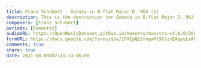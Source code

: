 ```yaml
---
title: Franz Schubert - Sonata in B-flat Major D. 963 (1)
description: This is the description for Sonata in B-flat Major D. 963 by Franz Schubert
composers: [Franz Schubert]
periods: [Romantic]
audioURL: https://OpenMusicDataset.github.io/Maestro/maestro-v3.0.0/2009/MIDI-Unprocessed_10_R2_2009_01_ORIG_MID--AUDIO_10_R2_2009_10_R2_2009_04_WAV.midi
formURL: https://docs.google.com/forms/d/e/1FAIpQLSfngwMtSCrznEAqeqLxAbDNYxhA6cvr9hKeuNuIMHdV2UGeSw/viewform
comments: true
share: true
date: 2021-08-08T07:43:13-06:00
---
```


